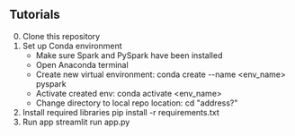 ## Tutorials

0. Clone this repository
1. Set up Conda environment
   - Make sure Spark and PySpark have been installed
   - Open Anaconda terminal
   - Create new virtual environment: conda create --name <env_name> pyspark
   - Activate created env: conda activate <env_name>
   - Change directory to local repo location: cd "address?"
2. Install required libraries
   pip install -r requirements.txt
4. Run app
   streamlit run app.py
   
